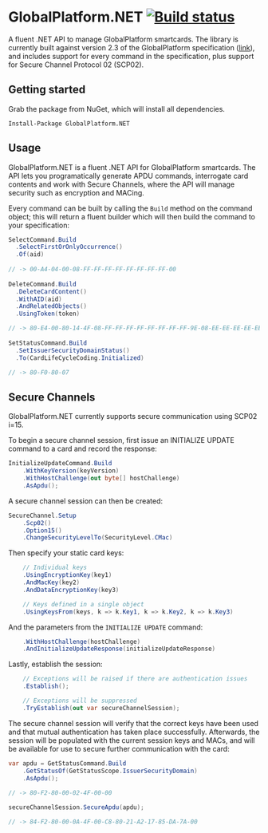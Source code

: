# GlobalPlatform.NET [![Build status](https://ci.appveyor.com/api/projects/status/h0sci56qicwehbq1?svg=true)](https://ci.appveyor.com/project/jamesharling/globalplatform-net)
A fluent .NET API to manage GlobalPlatform smartcards. The library is currently built against version 2.3 of the GlobalPlatform specification ([link](https://www.globalplatform.org/specificationscard.asp)), and includes support for every command in the specification, plus support for Secure Channel Protocol 02 (SCP02).

## Getting started
Grab the package from NuGet, which will install all dependencies.

`Install-Package GlobalPlatform.NET`

## Usage
GlobalPlatform.NET is a fluent .NET API for GlobalPlatform smartcards. The API lets you programatically generate APDU commands, interrogate card contents and work with Secure Channels, where the API will manage security such as encryption and MACing.

Every command can be built by calling the `Build` method on the command object; this will return a fluent builder which will then build the command to your specification:

```csharp
SelectCommand.Build
  .SelectFirstOrOnlyOccurrence()
  .Of(aid)
  
// -> 00-A4-04-00-08-FF-FF-FF-FF-FF-FF-FF-FF-00
                
DeleteCommand.Build
  .DeleteCardContent()
  .WithAID(aid)
  .AndRelatedObjects()
  .UsingToken(token)

// -> 80-E4-00-80-14-4F-08-FF-FF-FF-FF-FF-FF-FF-FF-9E-08-EE-EE-EE-EE-EE-EE-EE-EE-00
  
SetStatusCommand.Build
  .SetIssuerSecurityDomainStatus()
  .To(CardLifeCycleCoding.Initialized)

// -> 80-F0-80-07
```

## Secure Channels
GlobalPlatform.NET currently supports secure communication using SCP02 i=15.

To begin a secure channel session, first issue an INITIALIZE UPDATE command to a card and record the response:

```csharp
InitializeUpdateCommand.Build
    .WithKeyVersion(keyVersion)
    .WithHostChallenge(out byte[] hostChallenge)
    .AsApdu();
```

A secure channel session can then be created:

```csharp
SecureChannel.Setup
    .Scp02()
    .Option15()
    .ChangeSecurityLevelTo(SecurityLevel.CMac)
```

Then specify your static card keys:

```csharp
    // Individual keys
    .UsingEncryptionKey(key1)
    .AndMacKey(key2)
    .AndDataEncryptionKey(key3)

    // Keys defined in a single object
    .UsingKeysFrom(keys, k => k.Key1, k => k.Key2, k => k.Key3)
```

And the parameters from the `INITIALIZE UPDATE` command:

```csharp
    .WithHostChallenge(hostChallenge)
    .AndInitializeUpdateResponse(initializeUpdateResponse)
```

Lastly, establish the session:
```csharp
    // Exceptions will be raised if there are authentication issues
    .Establish();

    // Exceptions will be suppressed
    .TryEstablish(out var secureChannelSession);
```

The secure channel session will verify that the correct keys have been used and that mutual authentication has taken place successfully. Afterwards, the session will be populated with the current session keys and MACs, and will be available for use to secure further communication with the card:

```csharp
var apdu = GetStatusCommand.Build
    .GetStatusOf(GetStatusScope.IssuerSecurityDomain)
    .AsApdu();
    
// -> 80-F2-80-00-02-4F-00-00

secureChannelSession.SecureApdu(apdu);

// -> 84-F2-80-00-0A-4F-00-C8-80-21-A2-17-85-DA-7A-00
```


